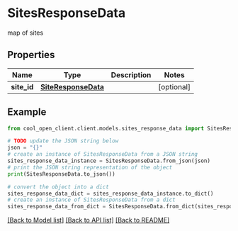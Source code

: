 # SitesResponseData

map of sites

## Properties

Name | Type | Description | Notes
------------ | ------------- | ------------- | -------------
**site_id** | [**SiteResponseData**](SiteResponseData.md) |  | [optional] 

## Example

```python
from cool_open_client.client.models.sites_response_data import SitesResponseData

# TODO update the JSON string below
json = "{}"
# create an instance of SitesResponseData from a JSON string
sites_response_data_instance = SitesResponseData.from_json(json)
# print the JSON string representation of the object
print(SitesResponseData.to_json())

# convert the object into a dict
sites_response_data_dict = sites_response_data_instance.to_dict()
# create an instance of SitesResponseData from a dict
sites_response_data_from_dict = SitesResponseData.from_dict(sites_response_data_dict)
```
[[Back to Model list]](../README.md#documentation-for-models) [[Back to API list]](../README.md#documentation-for-api-endpoints) [[Back to README]](../README.md)


